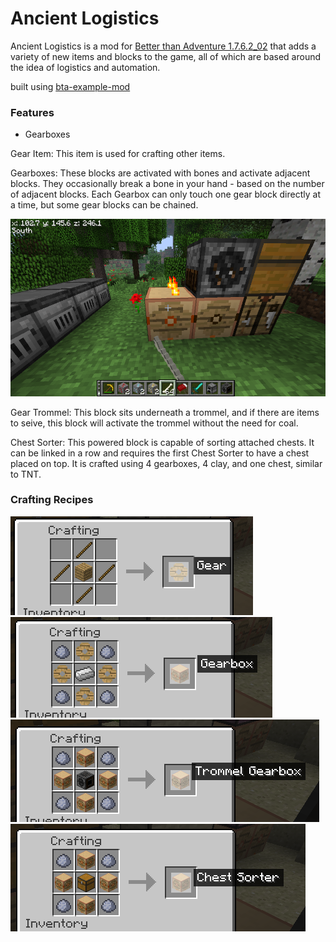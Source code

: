 # Ancient Logistics

Ancient Logistics is a mod for [Better than Adventure 1.7.6.2_02](https://www.minecraftforum.net/forums/mapping-and-modding-java-edition/minecraft-mods/3106066-better-than-adventure-for-beta-1-7-3-timely) that adds a variety of new items and blocks to the game, all of which are based around the idea of logistics and automation.

built using [bta-example-mod](https://github.com/Turnip-Labs/bta-example-mod/)

### Features

- Gearboxes

Gear Item: This item is used for crafting other items.

Gearboxes: These blocks are activated with bones and activate adjacent blocks. They occasionally break a bone in your hand - based on the number of adjacent blocks. Each Gearbox can only touch one gear block directly at a time, but some gear blocks can be chained.

![Gearbox in use](.github/images/gearbox_in_use.png)

Gear Trommel: This block sits underneath a trommel, and if there are items to seive, this block will activate the trommel without the need for coal.

Chest Sorter: This powered block is capable of sorting attached chests. It can be linked in a row and requires the first Chest Sorter to have a chest placed on top. It is crafted using 4 gearboxes, 4 clay, and one chest, similar to TNT.

### Crafting Recipes

![Gear](.github/images/gear.png)
![Gearbox](.github/images/gearbox.png)
![Trommel Gearbox](.github/images/trommelgearbox.png)
![Chest Sorter](.github/images/chestsorter.png)